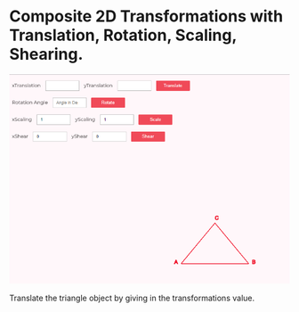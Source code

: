 <h1>Composite 2D Transformations with Translation, Rotation, Scaling, Shearing.</h1>

<img src = "../images/2D.PNG" width = "600px">
<p>Translate the triangle object by giving in the transformations value. </p>
